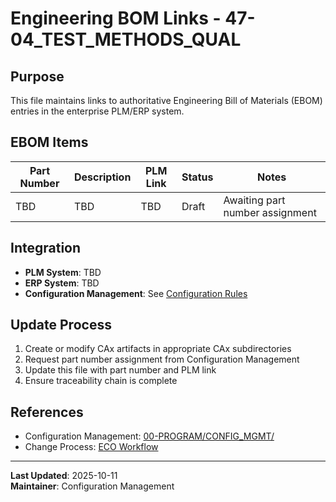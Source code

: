 # Engineering BOM Links - 47-04_TEST_METHODS_QUAL

## Purpose

This file maintains links to authoritative Engineering Bill of Materials (EBOM) entries in the enterprise PLM/ERP system.

## EBOM Items

| Part Number | Description | PLM Link | Status | Notes |
|------------|-------------|----------|---------|-------|
| TBD | TBD | TBD | Draft | Awaiting part number assignment |

## Integration

- **PLM System**: TBD
- **ERP System**: TBD
- **Configuration Management**: See [Configuration Rules](../../../../../../../00-PROGRAM/CONFIG_MGMT/)

## Update Process

1. Create or modify CAx artifacts in appropriate CAx subdirectories
2. Request part number assignment from Configuration Management
3. Update this file with part number and PLM link
4. Ensure traceability chain is complete

## References

- Configuration Management: [00-PROGRAM/CONFIG_MGMT/](../../../../../../../00-PROGRAM/CONFIG_MGMT/)
- Change Process: [ECO Workflow](../../../../../../../00-PROGRAM/CONFIG_MGMT/06-CHANGES/02-WORKFLOW/ECO_WORKFLOW.md)

---

**Last Updated**: 2025-10-11  
**Maintainer**: Configuration Management
